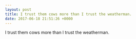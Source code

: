 ```yaml
---
layout: post
title: I trust them cows more than I trust the weatherman.
date: 2017-06-18 21:51:26 +0000
---
```


I trust them cows more than I trust the weatherman.

